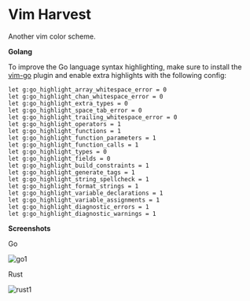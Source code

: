 # Vim Harvest

Another vim color scheme.

**Golang**

To improve the Go language syntax highlighting, make sure to install the [vim-go](https://github.com/fatih/vim-go) plugin and enable extra highlights with the following config:

```vim
let g:go_highlight_array_whitespace_error = 0
let g:go_highlight_chan_whitespace_error = 0
let g:go_highlight_extra_types = 0
let g:go_highlight_space_tab_error = 0
let g:go_highlight_trailing_whitespace_error = 0
let g:go_highlight_operators = 1
let g:go_highlight_functions = 1
let g:go_highlight_function_parameters = 1
let g:go_highlight_function_calls = 1
let g:go_highlight_types = 0
let g:go_highlight_fields = 0
let g:go_highlight_build_constraints = 1
let g:go_highlight_generate_tags = 1
let g:go_highlight_string_spellcheck = 1
let g:go_highlight_format_strings = 1
let g:go_highlight_variable_declarations = 1
let g:go_highlight_variable_assignments = 1
let g:go_highlight_diagnostic_errors = 1
let g:go_highlight_diagnostic_warnings = 1
```

**Screenshots**

Go

![go1](https://user-images.githubusercontent.com/10183963/200191451-ed6ef905-a0a2-4a42-8e99-9adfd7af6081.png)

Rust

![rust1](https://user-images.githubusercontent.com/10183963/200191461-6f5bd785-5b8f-4a59-9c2d-856d9dd80ff0.png)
